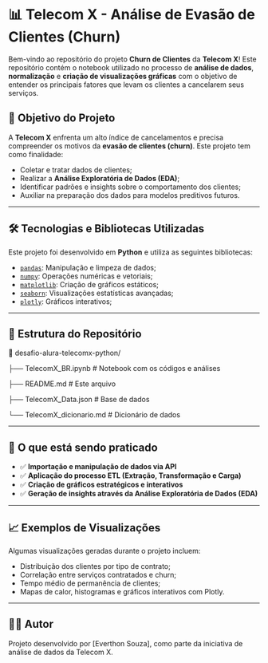 # 📊 Telecom X - Análise de Evasão de Clientes (Churn)

Bem-vindo ao repositório do projeto **Churn de Clientes** da **Telecom X**! Este repositório contém o notebook utilizado no processo de **análise de dados**, **normalização** e **criação de visualizações gráficas** com o objetivo de entender os principais fatores que levam os clientes a cancelarem seus serviços.

## 🎯 Objetivo do Projeto

A **Telecom X** enfrenta um alto índice de cancelamentos e precisa compreender os motivos da **evasão de clientes (churn)**. Este projeto tem como finalidade:

- Coletar e tratar dados de clientes;
- Realizar a **Análise Exploratória de Dados (EDA)**;
- Identificar padrões e insights sobre o comportamento dos clientes;
- Auxiliar na preparação dos dados para modelos preditivos futuros.

---

## 🛠️ Tecnologias e Bibliotecas Utilizadas

Este projeto foi desenvolvido em **Python** e utiliza as seguintes bibliotecas:

- [`pandas`](https://pandas.pydata.org/): Manipulação e limpeza de dados;
- [`numpy`](https://numpy.org/): Operações numéricas e vetoriais;
- [`matplotlib`](https://matplotlib.org/): Criação de gráficos estáticos;
- [`seaborn`](https://seaborn.pydata.org/): Visualizações estatísticas avançadas;
- [`plotly`](https://plotly.com/python/): Gráficos interativos;

---

## 📂 Estrutura do Repositório
📁 desafio-alura-telecomx-python/

├── TelecomX_BR.ipynb # Notebook com os códigos e análises

├── README.md # Este arquivo

├── TelecomX_Data.json # Base de dados

└── TelecomX_dicionario.md # Dicionário de dados

---

## 🧪 O que está sendo praticado

- ✅ **Importação e manipulação de dados via API**
- ✅ **Aplicação do processo ETL (Extração, Transformação e Carga)**
- ✅ **Criação de gráficos estratégicos e interativos**
- ✅ **Geração de insights através da Análise Exploratória de Dados (EDA)**

---

## 📈 Exemplos de Visualizações

Algumas visualizações geradas durante o projeto incluem:

- Distribuição dos clientes por tipo de contrato;
- Correlação entre serviços contratados e churn;
- Tempo médio de permanência de clientes;
- Mapas de calor, histogramas e gráficos interativos com Plotly.

---

## 👨‍💻 Autor
Projeto desenvolvido por [Everthon Souza], como parte da iniciativa de análise de dados da Telecom X.
